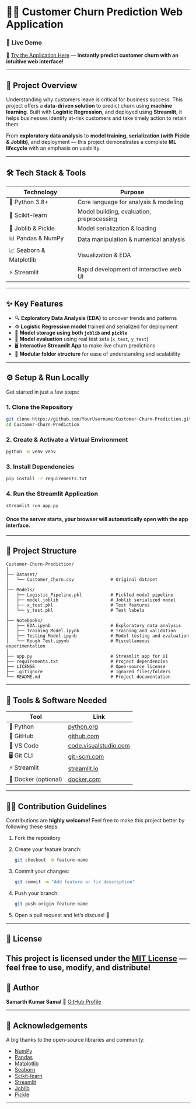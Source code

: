 # 👥❌ Customer Churn Prediction Web Application

### 🚀 **Live Demo**

🔗 [Try the Application Here](https://your-streamlit-app-link-here) — **Instantly predict customer churn with an intuitive web interface!**

---

## 📌 Project Overview

Understanding why customers leave is critical for business success. This project offers a **data-driven solution** to predict churn using **machine learning**. Built with **Logistic Regression**, and deployed using **Streamlit**, it helps businesses identify at-risk customers and take timely action to retain them.

From **exploratory data analysis** to **model training, serialization (with Pickle & Joblib)**, and deployment — this project demonstrates a complete **ML lifecycle** with an emphasis on usability.

---

## 🛠️ Tech Stack & Tools

| Technology           | Purpose                                         |
|----------------------|-------------------------------------------------|
| 🐍 Python 3.8+       | Core language for analysis & modeling           |
| 🧪 Scikit-learn       | Model building, evaluation, preprocessing       |
| 🧠 Joblib & Pickle    | Model serialization & loading                   |
| 📊 Pandas & NumPy     | Data manipulation & numerical analysis          |
| 📈 Seaborn & Matplotlib | Visualization & EDA                            |
| ⚡ Streamlit           | Rapid development of interactive web UI        |

---

## ✨ Key Features

- 🔍 **Exploratory Data Analysis (EDA)** to uncover trends and patterns
- ⚙️ **Logistic Regression model** trained and serialized for deployment
- 💾 **Model storage using both `joblib` and `pickle`**
- 🧪 **Model evaluation** using real test sets (`x_test`, `y_test`)
- 🖥️ **Interactive Streamlit App** to make live churn predictions
- 📂 **Modular folder structure** for ease of understanding and scalability

---

## ⚙️ Setup & Run Locally

Get started in just a few steps:

### 1. Clone the Repository
```bash
git clone https://github.com/YourUsername/Customer-Churn-Prediction.git
cd Customer-Churn-Prediction
```
### 2. Create & Activate a Virtual Environment
``` bash
python -m venv venv
```
### 3. Install Dependencies
``` bash
pip install -r requirements.txt
```
### 4. Run the Streamlit Application
``` bash
streamlit run app.py
```
#### Once the server starts, your browser will automatically open with the app interface.
---
## 📂 Project Structure
``` plaintext
Customer-Churn-Prediction/
│
├── Dataset/
│   └── Customer_Churn.csv              # Original dataset
│
├── Models/
│   ├── Logistic_Pipeline.pkl           # Pickled model pipeline
│   ├── model.joblib                    # Joblib serialized model
│   ├── x_test.pkl                      # Test features
│   └── y_test.pkl                      # Test labels
│
├── Notebooks/
│   ├── EDA.ipynb                       # Exploratory data analysis
│   ├── Training Model.ipynb            # Training and validation
│   ├── Testing Model.ipynb             # Model testing and evaluation
│   └── Rough Test.ipynb                # Miscellaneous experimentation
│
├── app.py                              # Streamlit app for UI
├── requirements.txt                    # Project dependencies
├── LICENSE                             # Open-source license
├── .gitignore                          # Ignored files/folders
└── README.md                           # Project documentation
```
---
## 🧰 Tools & Software Needed
| Tool                 | Link                                                    |
| -------------------- | ------------------------------------------------------- |
| 🐍 Python            | [python.org](https://www.python.org/downloads/)         |
| 🐙 GitHub            | [github.com](https://github.com/)                       |
| 📝 VS Code           | [code.visualstudio.com](https://code.visualstudio.com/) |
| 🖥️ Git CLI          | [git-scm.com](https://git-scm.com/downloads)            |
| ⚡ Streamlit          | [streamlit.io](https://streamlit.io/)                   |
| 🐳 Docker (optional) | [docker.com](https://www.docker.com/)                   |

---

## 👩‍💻 Contribution Guidelines
Contributions are **highly welcome!** Feel free to make this project better by following these steps:

1. Fork the repository
2. Create your feature branch:

   ```bash
   git checkout -b feature-name
   ```
3. Commit your changes:

   ```bash
   git commit -m "Add feature or fix description"
   ```
4. Push your branch:

   ```bash
   git push origin feature-name
   ```
5. Open a pull request and let’s discuss! 🚀

---

## 📜 License
This project is licensed under the **[MIT License](./LICENSE)** — feel free to use, modify, and distribute!
---
## 👤 Author

**Samarth Kumar Samal**
🔗 [GitHub Profile](https://github.com/Samarth-Kumar-Samal-Sam)

---

## 🙏 Acknowledgements

A big thanks to the open-source libraries and community:

- [NumPy](https://numpy.org/)
- [Pandas](https://pandas.pydata.org/)
- [Matplotlib](https://matplotlib.org/)
- [Seaborn](https://seaborn.pydata.org/)
- [Scikit-learn](https://scikit-learn.org/)
- [Streamlit](https://streamlit.io/)
- [Joblib](https://joblib.readthedocs.io/)
- [Pickle](https://docs.python.org/3/library/pickle.html)

---